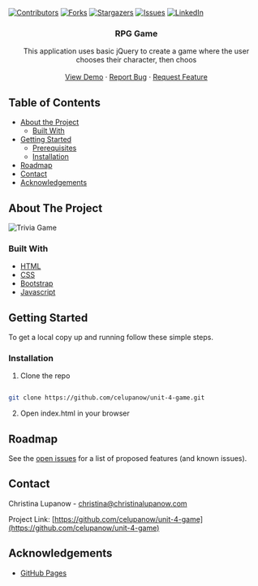 <!-- PROJECT SHIELDS -->

[![Contributors][contributors-shield]][contributors-url] [![Forks][forks-shield]][forks-url] [![Stargazers][stars-shield]][stars-url] [![Issues][issues-shield]][issues-url] [![LinkedIn][linkedin-shield]][linkedin-url]

 
<h3 align="center">RPG Game</h3>
<p align="center">
This application uses basic jQuery to create a game where the user chooses their character, then choos
<br />
<br />
<a href="https://celupanow.github.io/unit-4-game">View Demo</a>
·
<a href="https://github.com/celupanow/unit-4-game/issues">Report Bug</a>
·
<a href="https://github.com/celupanow/unit-4-game/issues">Request Feature</a>

</p>

</p>
<!-- TABLE OF CONTENTS -->

## Table of Contents

* [About the Project](#about-the-project)
	* [Built With](#built-with)
* [Getting Started](#getting-started)
	* [Prerequisites](#prerequisites)
	* [Installation](#installation)
* [Roadmap](#roadmap)
* [Contact](#contact)
* [Acknowledgements](#acknowledgements)

  
  
  

<!-- ABOUT THE PROJECT -->

## About The Project
![Trivia Game](./assets/images/unit-4-game.png "Trivia Game")

### Built With
* [HTML](https://developer.mozilla.org/en-US/docs/Learn/HTML)
* [CSS](https://developer.mozilla.org/en-US/docs/Web/CSS)
* [Bootstrap](https://getbootstrap.com/)
* [Javascript](https://developer.mozilla.org/en-US/docs/Web/JavaScript)

<!-- GETTING STARTED -->

## Getting Started
To get a local copy up and running follow these simple steps.
  
### Installation

1. Clone the repo

```sh

git clone https://github.com/celupanow/unit-4-game.git

```
2. Open index.html in your browser

<!-- ROADMAP -->

## Roadmap

  

See the [open issues](https://github.com/celupanow/unit-4-game/issues) for a list of proposed features (and known issues).

<!-- CONTACT -->

## Contact

  

Christina Lupanow - christina@christinalupanow.com

  
Project Link: [https://github.com/celupanow/unit-4-game](https://github.com/celupanow/unit-4-game)

<!-- ACKNOWLEDGEMENTS -->

## Acknowledgements

* [GitHub Pages](https://pages.github.com)

<!-- MARKDOWN LINKS & IMAGES -->

<!-- https://www.markdownguide.org/basic-syntax/#reference-style-links -->

[contributors-shield]: https://img.shields.io/github/contributors/celupanow/unit-4-game.svg?style=flat-square

[contributors-url]: https://github.com/celupanow/unit-4-game/graphs/contributors

[forks-shield]: https://img.shields.io/github/forks/celupanow/unit-4-game.svg?style=flat-square

[forks-url]: https://github.com/celupanow/unit-4-game/network/members

[stars-shield]: https://img.shields.io/github/stars/celupanow/unit-4-game.svg?style=flat-square

[stars-url]: https://github.com/celupanow/unit-4-game/stargazers

[issues-shield]: https://img.shields.io/github/issues/celupanow/unit-4-game.svg?style=flat-square

[issues-url]: https://github.com/celupanow/unit-4-game/issues

[license-shield]: https://img.shields.io/github/license/celupanow/unit-4-game.svg?style=flat-square

[license-url]: https://github.com/celupanow/unit-4-game/blob/master/LICENSE.txt

[linkedin-shield]: https://img.shields.io/badge/-LinkedIn-black.svg?style=flat-square&logo=linkedin&colorB=555

[linkedin-url]: https://linkedin.com/in/celupanow

[product-screenshot]: images/screenshot.png
<!--stackedit_data:
eyJoaXN0b3J5IjpbLTE3NjA5MDIxMF19
-->
